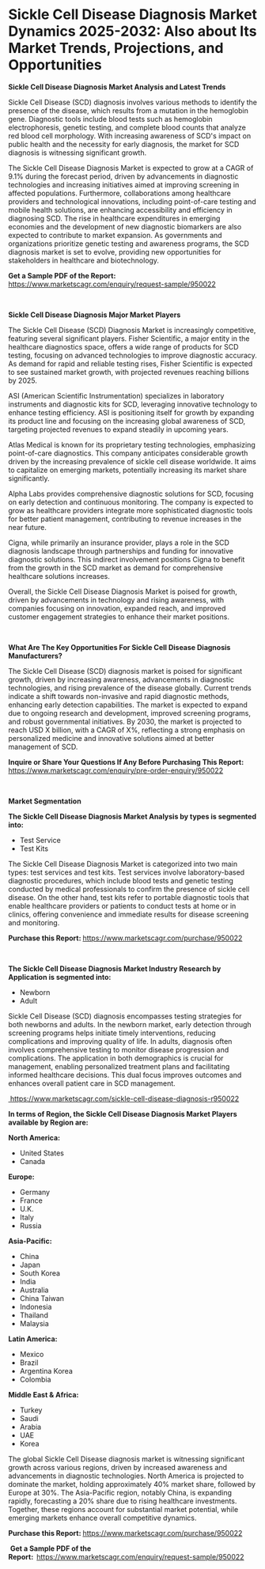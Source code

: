 <p><h1>Sickle Cell Disease Diagnosis Market Dynamics 2025-2032: Also about Its Market Trends, Projections, and Opportunities</h1></p><p><strong>Sickle Cell Disease Diagnosis Market Analysis and Latest Trends</strong></p>
<p><p>Sickle Cell Disease (SCD) diagnosis involves various methods to identify the presence of the disease, which results from a mutation in the hemoglobin gene. Diagnostic tools include blood tests such as hemoglobin electrophoresis, genetic testing, and complete blood counts that analyze red blood cell morphology. With increasing awareness of SCD's impact on public health and the necessity for early diagnosis, the market for SCD diagnosis is witnessing significant growth.</p><p>The Sickle Cell Disease Diagnosis Market is expected to grow at a CAGR of 9.1% during the forecast period, driven by advancements in diagnostic technologies and increasing initiatives aimed at improving screening in affected populations. Furthermore, collaborations among healthcare providers and technological innovations, including point-of-care testing and mobile health solutions, are enhancing accessibility and efficiency in diagnosing SCD. The rise in healthcare expenditures in emerging economies and the development of new diagnostic biomarkers are also expected to contribute to market expansion. As governments and organizations prioritize genetic testing and awareness programs, the SCD diagnosis market is set to evolve, providing new opportunities for stakeholders in healthcare and biotechnology.</p></p>
<p><strong>Get a Sample PDF of the Report:&nbsp;</strong> <a href="https://www.marketscagr.com/enquiry/request-sample/950022?utm_campaign=3269&utm_medium=2&utm_source=Github&utm_content=ia&utm_term=17042025&utm_id=sickle-cell-disease-diagnosis">https://www.marketscagr.com/enquiry/request-sample/950022</a></p>
<p>&nbsp;</p>
<p><strong>Sickle Cell Disease Diagnosis Major Market Players</strong></p>
<p><p>The Sickle Cell Disease (SCD) Diagnosis Market is increasingly competitive, featuring several significant players. Fisher Scientific, a major entity in the healthcare diagnostics space, offers a wide range of products for SCD testing, focusing on advanced technologies to improve diagnostic accuracy. As demand for rapid and reliable testing rises, Fisher Scientific is expected to see sustained market growth, with projected revenues reaching billions by 2025.</p><p>ASI (American Scientific Instrumentation) specializes in laboratory instruments and diagnostic kits for SCD, leveraging innovative technology to enhance testing efficiency. ASI is positioning itself for growth by expanding its product line and focusing on the increasing global awareness of SCD, targeting projected revenues to expand steadily in upcoming years.</p><p>Atlas Medical is known for its proprietary testing technologies, emphasizing point-of-care diagnostics. This company anticipates considerable growth driven by the increasing prevalence of sickle cell disease worldwide. It aims to capitalize on emerging markets, potentially increasing its market share significantly.</p><p>Alpha Labs provides comprehensive diagnostic solutions for SCD, focusing on early detection and continuous monitoring. The company is expected to grow as healthcare providers integrate more sophisticated diagnostic tools for better patient management, contributing to revenue increases in the near future.</p><p>Cigna, while primarily an insurance provider, plays a role in the SCD diagnosis landscape through partnerships and funding for innovative diagnostic solutions. This indirect involvement positions Cigna to benefit from the growth in the SCD market as demand for comprehensive healthcare solutions increases.</p><p>Overall, the Sickle Cell Disease Diagnosis Market is poised for growth, driven by advancements in technology and rising awareness, with companies focusing on innovation, expanded reach, and improved customer engagement strategies to enhance their market positions.</p></p>
<p>&nbsp;</p>
<p><strong>What Are The Key Opportunities For Sickle Cell Disease Diagnosis Manufacturers?</strong></p>
<p><p>The Sickle Cell Disease (SCD) diagnosis market is poised for significant growth, driven by increasing awareness, advancements in diagnostic technologies, and rising prevalence of the disease globally. Current trends indicate a shift towards non-invasive and rapid diagnostic methods, enhancing early detection capabilities. The market is expected to expand due to ongoing research and development, improved screening programs, and robust governmental initiatives. By 2030, the market is projected to reach USD X billion, with a CAGR of X%, reflecting a strong emphasis on personalized medicine and innovative solutions aimed at better management of SCD.</p></p>
<p><strong>Inquire or Share Your Questions If Any Before Purchasing This Report:</strong> <a href="https://www.marketscagr.com/enquiry/pre-order-enquiry/950022?utm_campaign=3269&utm_medium=2&utm_source=Github&utm_content=ia&utm_term=17042025&utm_id=sickle-cell-disease-diagnosis">https://www.marketscagr.com/enquiry/pre-order-enquiry/950022</a></p>
<p>&nbsp;</p>
<p><strong>Market Segmentation</strong></p>
<p><strong>The Sickle Cell Disease Diagnosis Market Analysis by types is segmented into:</strong></p>
<p><ul><li>Test Service</li><li>Test Kits</li></ul></p>
<p><p>The Sickle Cell Disease Diagnosis Market is categorized into two main types: test services and test kits. Test services involve laboratory-based diagnostic procedures, which include blood tests and genetic testing conducted by medical professionals to confirm the presence of sickle cell disease. On the other hand, test kits refer to portable diagnostic tools that enable healthcare providers or patients to conduct tests at home or in clinics, offering convenience and immediate results for disease screening and monitoring.</p></p>
<p><strong>Purchase this Report:&nbsp;</strong><a href="https://www.marketscagr.com/purchase/950022?utm_campaign=3269&utm_medium=2&utm_source=Github&utm_content=ia&utm_term=17042025&utm_id=sickle-cell-disease-diagnosis">https://www.marketscagr.com/purchase/950022</a></p>
<p>&nbsp;</p>
<p><strong>The Sickle Cell Disease Diagnosis Market Industry Research by Application is segmented into:</strong></p>
<p><ul><li>Newborn</li><li>Adult</li></ul></p>
<p><p>Sickle Cell Disease (SCD) diagnosis encompasses testing strategies for both newborns and adults. In the newborn market, early detection through screening programs helps initiate timely interventions, reducing complications and improving quality of life. In adults, diagnosis often involves comprehensive testing to monitor disease progression and complications. The application in both demographics is crucial for management, enabling personalized treatment plans and facilitating informed healthcare decisions. This dual focus improves outcomes and enhances overall patient care in SCD management.</p></p>
<p><a href="https://www.marketscagr.com/sickle-cell-disease-diagnosis-r950022?utm_campaign=3269&utm_medium=2&utm_source=Github&utm_content=ia&utm_term=17042025&utm_id=sickle-cell-disease-diagnosis">&nbsp;https://www.marketscagr.com/sickle-cell-disease-diagnosis-r950022</a></p>
<p><strong>In terms of Region, the Sickle Cell Disease Diagnosis Market Players available by Region are:</strong></p>
<p>
    <p> <strong> North America: </strong>
        <ul>
            <li>United States</li>
            <li>Canada</li>
        </ul>
        </p> 
    <p> <strong> Europe: </strong>
        <ul>
            <li>Germany</li>
            <li>France</li>
            <li>U.K.</li>
            <li>Italy</li>
            <li>Russia</li>
        </ul>
        </p> 
    <p> <strong> Asia-Pacific: </strong>
        <ul>
            <li>China</li>
            <li>Japan</li>
            <li>South Korea</li>
            <li>India</li>
            <li>Australia</li>
            <li>China Taiwan</li>
            <li>Indonesia</li>
            <li>Thailand</li>
            <li>Malaysia</li>
        </ul>
        </p> 
    <p> <strong> Latin America: </strong>
        <ul>
            <li>Mexico</li>
            <li>Brazil</li>
            <li>Argentina Korea</li>
            <li>Colombia</li>
        </ul>
        </p> 
    <p> <strong> Middle East & Africa: </strong>
        <ul>
            <li>Turkey</li>
            <li>Saudi</li>
            <li>Arabia</li>
            <li>UAE</li>
            <li>Korea</li>
        </ul>
    </p>
    </p>
<p><p>The global Sickle Cell Disease diagnosis market is witnessing significant growth across various regions, driven by increased awareness and advancements in diagnostic technologies. North America is projected to dominate the market, holding approximately 40% market share, followed by Europe at 30%. The Asia-Pacific region, notably China, is expanding rapidly, forecasting a 20% share due to rising healthcare investments. Together, these regions account for substantial market potential, while emerging markets enhance overall competitive dynamics.</p></p>
<p><strong>Purchase this Report: </strong><a href="https://www.marketscagr.com/purchase/950022?utm_campaign=3269&utm_medium=2&utm_source=Github&utm_content=ia&utm_term=17042025&utm_id=sickle-cell-disease-diagnosis">https://www.marketscagr.com/purchase/950022</a></p>
<p>&nbsp;<strong>Get a Sample PDF of the Report:&nbsp;&nbsp;</strong><a href="https://www.marketscagr.com/enquiry/request-sample/950022?utm_campaign=3269&utm_medium=2&utm_source=Github&utm_content=ia&utm_term=17042025&utm_id=sickle-cell-disease-diagnosis">https://www.marketscagr.com/enquiry/request-sample/950022</a></p>
<p><strong></strong></p>
<p><p></p><p></p><p></p></p>